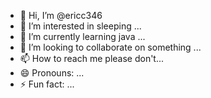 - 👋 Hi, I’m @ericc346
- 👀 I’m interested in sleeping ...
- 🌱 I’m currently learning java ...
- 💞️ I’m looking to collaborate on something ...
- 📫 How to reach me  please don't...
- 😄 Pronouns: ...
- ⚡ Fun fact: ...

<!---
ericc346/ericc346 is a ✨ special ✨ repository because its `README.md` (this file) appears on your GitHub profile.
You can click the Preview link to take a look at your changes.
--->
